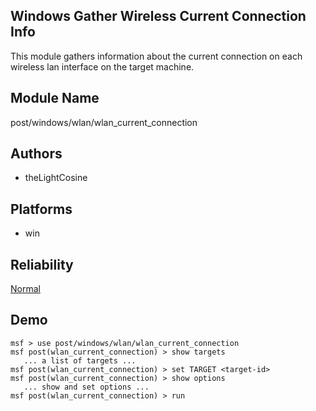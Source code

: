 ## Windows Gather Wireless Current Connection Info

This module gathers information about the current connection 
on each wireless lan interface on the target machine.


## Module Name
post/windows/wlan/wlan_current_connection

## Authors
* theLightCosine





## Platforms
* win

## Reliability
[Normal](https://github.com/rapid7/metasploit-framework/wiki/Exploit-Ranking)

## Demo

```
msf > use post/windows/wlan/wlan_current_connection
msf post(wlan_current_connection) > show targets
   ... a list of targets ...
msf post(wlan_current_connection) > set TARGET <target-id>
msf post(wlan_current_connection) > show options
   ... show and set options ...
msf post(wlan_current_connection) > run
```
    
    
